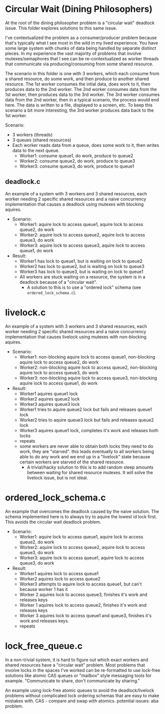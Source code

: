 # Circular Wait (Dining Philosophers)
At the root of the dining philosopher problem is a "circular wait" deadlock issue. This folder explores solutions to this same issue.

I've contextualized the problem as a consumer/producer problem because that's typically what I see most in the wild in my lived experience. You have some large system with chunks of data being handled by separate distinct pieces. In my experience the vast majority of problems that involve mutexes/semaphores that I see can be re-contextualized as worker threads that communicate via producing/consuming from some shared resource.

The scenario in this folder is one with 3 workers, which each consume from a shared resource, do some work, and then produce to another shared resource. The 1st worker consumes the intial data, does work to it, then produces data to the 2nd worker. The 2nd worker consumes data from the 1st worker, then produces data to the 3rd worker. The 3rd worker consumes data from the 2nd worker, then in a typical scenario, the process would end here. The data is written to a file, displayed to a screen, etc. To keep this scenario a bit more interesting, the 3rd worker produces data back to the 1st worker.

Scenario:
* 3 workers (threads)
* 3 queues (shared resources)
* Each worker reads data from a queue, does some work to it, then writes data to the next queue.
  * Worker1: consume queue1, do work, produce to queue2
  * Worker2: consume queue2, do work, produce to queue3
  * Worker3: consume queue3, do work, produce to queue1

## deadlock.c
An example of a system with 3 workers and 3 shared resources, each worker needing 2 specific shared resources and a naive concurrency implementation that causes a deadlock using mutexes with blocking aquires.

* Scenario:
  * Worker1: aquire lock to access queue1, aquire lock to access queue2, do work
  * Worker2: aquire lock to access queue2, aquire lock to access queue3, do work
  * Worker3: aquire lock to access queue3, aquire lock to access queue1, do work
* Result:
  * Worker1 has lock to queue1, but is waiting on lock to queue2
  * Worker2 has lock to queue2, but is waiting on lock to queue3
  * Worker3 has lock to queue3, but is waiting on lock to queue1
  * All workers are stuck waiting on a resource, the system is in a deadlock because of a "circular wait".
    * A solution to this is to use a "ordered lock" schema (see `ordered_lock_schema.c`).


# livelock.c
An example of a system with 3 workers and 3 shared resources, each worker needing 2 specific shared resources and a naive concurrency implementation that causes livelock using mutexes with non-blocking aquires.

* Scenario:
  * Worker1: non-blocking aquire lock to access queue1, non-blocking aquire lock to access queue2, do work
  * Worker2: non-blocking aquire lock to access queue2, non-blocking aquire lock to access queue3, do work
  * Worker3: non-blocking aquire lock to access queue3, non-blocking aquire lock to access queue1, do work
* Result:
  * Worker1 aquires queue1 lock
  * Worker2 aquires queue2 lock
  * Worker3 aquires queue3 lock
  * Worker1 tries to aquire queue2 lock but fails and releases queue1 lock
  * Worker2 tries to aquire queue3 lock but fails and releases queue2 lock
  * Worker3 aquires queue1 lock, completes it's work and releases both locks
  * repeats
  * some workers are never able to obtain both locks they need to do work, they are "starved". this leads eventually to all workers being able to do any work and we end up in a "livelock" state because certain workers are starved of the shared resource.
    * A trivial/hacky solution to this is to add random sleep amounts between waiting for shared resource mutexes. It will solve the livelock issue, but is not ideal.


# ordered_lock_schema.c
An example that overcomes the deadlock caused by the naive solution. The schema implemented here is to always try to aquire the lowest id lock first. This avoids the circular wait deadlock problem.

* Scenario:
  * Worker1: aquire lock to access queue1, aquire lock to access queue2, do work
  * Worker2: aquire lock to access queue2, aquire lock to access queue3, do work
  * Worker3: aquire lock to access queue1, aquire lock to access queue3, do work
* Result:
  * Worker1 aquires lock to access queue1
  * Worker2 aquires lock to access queue2
  * Worker3 attempts to aquire lock to access queue1, but can't because worker 1 has it
  * Worker 2 aquires lock to access queue3, finishes it's work and releases keys
  * Worker 1 aquires lock to access queue2, finishes it's work and releases keys
  * Worker 3 aquires lock to access queue1 and queue3, finishes it's work and releases keys.
  * repeats


# lock_free_queue.c
In a non-trivial system, it is hard to figure out which exact workers and shared resources have a "circular wait" problem. Most problems that involve locks in the spaces I've worked can be re-formatted to use lock-free solutions like atomic CAS queues or "mailbox" style messaging tools for example. "Communicate to share, don't communicate by sharing."

An example using lock-free atomic queues to avoid the deadlock/livelock problems without complicated lock ordering schemas that are easy to make mistakes with. CAS - compare and swap with atomics. potential issues: aba problem.
